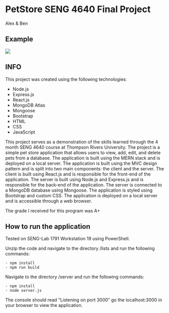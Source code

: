 # PetStore SENG 4640 Final Project
Alex & Ben

## Example

<img src="Images\Petstore Example.gif">

## INFO

This project was created using the following technologies:
- Node.js
- Express.js
- React.js
- MongoDB Atlas
- Mongoose
- Bootstrap
- HTML
- CSS
- JavaScript

This project serves as a demonstration of the skills learned through the 4 month SENG 4640 course at Thompson Rivers University. The project is a simple pet store application that allows users to view, add, edit, and delete pets from a database. The application is built using the MERN stack and is deployed on a local server. The application is built using the MVC design pattern and is split into two main components: the client and the server. The client is built using React.js and is responsible for the front-end of the application. The server is built using Node.js and Express.js and is responsible for the back-end of the application. The server is connected to a MongoDB database using Mongoose. The application is styled using Bootstrap and custom CSS. The application is deployed on a local server and is accessible through a web browser. 

The grade I received for this program was A+

## How to run the application
Tested on SENG-Lab 1791 Workstation 19 using PowerShell.

Unzip the code and navigate to the directory /lists and run the following commands:

    - npm install
    - npm run build

Navigate to the directory /server and run the following commands:
    
    - npm install
    - node server.js

The console should read "Listening on port 3000" go the localhost:3000 in your browser to view the application.
